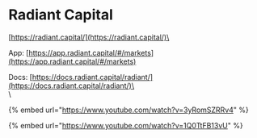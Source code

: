 # Radiant Capital

[https://radiant.capital/](https://radiant.capital/)\


App: [https://app.radiant.capital/#/markets](https://app.radiant.capital/#/markets)

Docs: [https://docs.radiant.capital/radiant/](https://docs.radiant.capital/radiant/)\
\
\


{% embed url="https://www.youtube.com/watch?v=3yRomSZRRv4" %}

{% embed url="https://www.youtube.com/watch?v=1Q0TtFB13vU" %}
